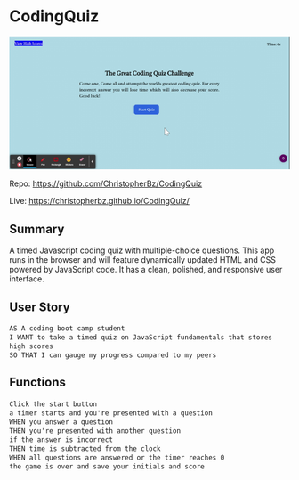 # CodingQuiz
![Screenshot](https://github.com/ChristopherBz/CodingQuiz/blob/56c89d5567d77b947982d00e29dafd2119ae1379/assets/Coding%20Quiz.gif)

Repo: https://github.com/ChristopherBz/CodingQuiz

Live: https://christopherbz.github.io/CodingQuiz/

## Summary

A timed Javascript coding quiz with multiple-choice questions. This app runs in the browser and will feature dynamically updated HTML and CSS powered by JavaScript code. It has a clean, polished, and responsive user interface. 

## User Story

```
AS A coding boot camp student
I WANT to take a timed quiz on JavaScript fundamentals that stores high scores
SO THAT I can gauge my progress compared to my peers
```

## Functions

```
Click the start button
a timer starts and you're presented with a question
WHEN you answer a question
THEN you're presented with another question
if the answer is incorrect
THEN time is subtracted from the clock
WHEN all questions are answered or the timer reaches 0
the game is over and save your initials and score
```

